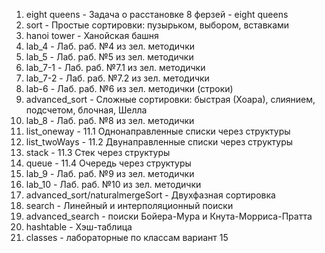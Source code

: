 1. eight queens - Задача о расстановке 8 ферзей - eight queens
2. sort - Простые сортировки: пузырьком, выбором, вставками
3. hanoi tower - Ханойская башня
4. lab_4 - Лаб. раб. №4 из зел. методички 
5. lab_5 - Лаб. раб. №5 из зел. методички 
6. lab_7-1 - Лаб. раб. №7.1 из зел. методички 
7. lab_7-2 - Лаб. раб. №7.2 из зел. методички 
8. lab-6 - Лаб. раб. №6 из зел. методички (строки)
9. advanced_sort - Сложные сортировки: быстрая (Хоара), слиянием, подсчетом, блочная, Шелла
10. lab_8 - Лаб. раб. №8 из зел. методички
11. list_oneway - 11.1 Однонаправленные списки через структуры
12. list_twoWays - 11.2 Двунаправленные списки через структуры
13. stack - 11.3 Стек через структуры
14. queue - 11.4 Очередь через структуры
15. lab_9 - Лаб. раб. №9 из зел. методички
16. lab_10 - Лаб. раб. №10 из зел. методички
17. advanced_sort/naturalmergeSort - Двухфазная сортировка
18. search - Линейный и интерполяционный поиски 
19. advanced_search - поиски Бойера-Мура и Кнута-Морриса-Пратта
20. hashtable - Хэш-таблица
21. classes - лабораторные по классам вариант 15 